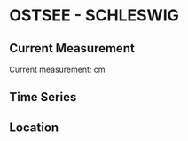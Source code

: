 # OSTSEE - SCHLESWIG

## Current Measurement

Current measurement: <Value topic="rivers/pegel-online/OSTSEE/SCHLESWIG/measurementValue"/> cm

## Time Series

<TimeSeries topic="rivers/pegel-online/OSTSEE/SCHLESWIG/measurementValue" period="week" />

## Location

<WorldMap>
  <Marker lat="54.51143169392662" lon="9.569058518839194" labelTopic="rivers/pegel-online/OSTSEE/SCHLESWIG/measurementValue" />
</WorldMap>
